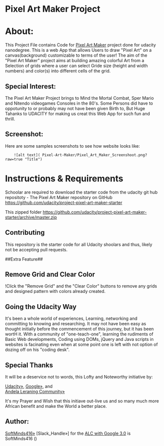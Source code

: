 # Pixel Art Maker Project


# About:
This Project File contains Code for [Pixel Art Maker](http://logan1x.me/PixelArtMaker/) project done for udacity nanodegree.
This is a web App that allows Users to draw "Pixel Art" on a canvas(background) customizable to terms of the user! 
The aim of the "Pixel Art Maker" project aims at building amazing colorful Art from a Selection of grids where a user can select Gride size (height and width numbers) and color(s) into different cells of the grid.


## Special Interest:
The Pixel Art Maker Project brings to Mind the Mortal Combat, Sper Mario and Nitendo videogames Consoles in the 80's.
Some Persons did have to oppotunity to or probably may not have been given Birth to, But Huge Tahanks to UDACITY for making us creat this Web App for such fun and thrill.


## Screenshot:
Here are some samples screenshots to see how website looks like:

        ![alt text]( Pixel-Art-Maker/Pixel_Art_Maker_Screenshoot.png?raw=true "Title")
        
             
          




# Instructions & Requirements
Schoolar are required to download the starter code from the udacity git hub repositoty - 
The Pixel Art Maker repository on GitHub
https://github.com/udacity/project-pixel-art-maker-starter

This zipped folder
https://github.com/udacity/project-pixel-art-maker-starter/archive/master.zip

## Contributing
This repository is the starter code for all Udacity shoolars and thus, likely not be accepting pull requests.   

##Extra Feature##
## Remove Grid and Clear Color
!Click the "Remove Grid" and the "Clear Color" buttons to remove any grids and designed pattern with colors already created.    

## Going the Udacity Way
It's been a whole world of experiences, Learning, networking and committing to knowing and researching. It may not have been easy as thought 
initially before the commencement of this journey, but it has been wortH it. With a community of "one-teach-one", learning the rudiments of Basic Web developments, 
Coding using DOMs, jQuery and Java scripts in websites is facinating even when at some point one is left with not option of dozing off on his "coding desk".

## Special Thanks
It will be a deservice not to words, this Lofty and Noteworthy initiative by:

[Udacity»](www.udacity.com),
[Google»](www.google.com), and  
[Andela Leraning Community»](https://andela.com)

It's my Prayer and Wish that this initiave out-live us and so many much more African benefit and make the World a better place.

## Author:
[SoftMinds416»](https://github.com/SoftMinds416)
[Slack_Handle»] for the [ALC with Google 3.0](alcwithgoogle3.slack.com) is SoftMinds416 ()
